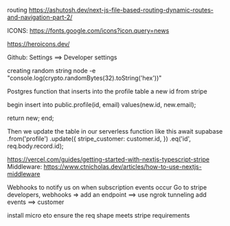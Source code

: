 routing
https://ashutosh.dev/next-js-file-based-routing-dynamic-routes-and-navigation-part-2/

ICONS: https://fonts.google.com/icons?icon.query=news

https://heroicons.dev/

Github: Settings ==> Developer settings

creating random string
node -e "console.log(crypto.randomBytes(32).toString('hex'))"

Postgres function that inserts into the profile table a new id from stripe

begin
insert into public.profile(id, email)
values(new.id, new.email);

return new;
end;

Then we update the table in our serverless function like this
await supabase
.from('profile')
.update({
stripe_customer: customer.id,
})
.eq('id', req.body.record.id);

https://vercel.com/guides/getting-started-with-nextjs-typescript-stripe
Middleware: https://www.ctnicholas.dev/articles/how-to-use-nextjs-middleware

Webhooks to notify us on when subscription events occur
Go to stripe developers, webhooks => add an endpoint ==> use ngrok tunneling
add events ==> customer

install micro eto ensure the req shape meets stripe requirements
